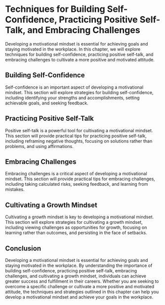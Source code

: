 Techniques for Building Self-Confidence, Practicing Positive Self-Talk, and Embracing Challenges
==============================================================================================================================================

Developing a motivational mindset is essential for achieving goals and staying motivated in the workplace. In this chapter, we will explore techniques for building self-confidence, practicing positive self-talk, and embracing challenges to cultivate a more positive and motivated attitude.

Building Self-Confidence
-----------------------------------

Self-confidence is an important aspect of developing a motivational mindset. This section will explore strategies for building self-confidence, including identifying your strengths and accomplishments, setting achievable goals, and seeking feedback.

Practicing Positive Self-Talk
----------------------------------------

Positive self-talk is a powerful tool for cultivating a motivational mindset. This section will provide practical tips for practicing positive self-talk, including reframing negative thoughts, focusing on solutions rather than problems, and using affirmations.

Embracing Challenges
-------------------------------

Embracing challenges is a critical aspect of developing a motivational mindset. This section will provide practical tips for embracing challenges, including taking calculated risks, seeking feedback, and learning from mistakes.

Cultivating a Growth Mindset
---------------------------------------

Cultivating a growth mindset is key to developing a motivational mindset. This section will explore strategies for cultivating a growth mindset, including viewing challenges as opportunities for growth, focusing on learning rather than outcomes, and persisting in the face of setbacks.

Conclusion
----------

Developing a motivational mindset is essential for achieving goals and staying motivated in the workplace. By understanding the importance of building self-confidence, practicing positive self-talk, embracing challenges, and cultivating a growth mindset, individuals can achieve greater success and fulfillment in their careers. Whether you are seeking to overcome a specific challenge or cultivate a more positive and motivated attitude, the techniques and strategies outlined in this chapter can help you develop a motivational mindset and achieve your goals in the workplace.
